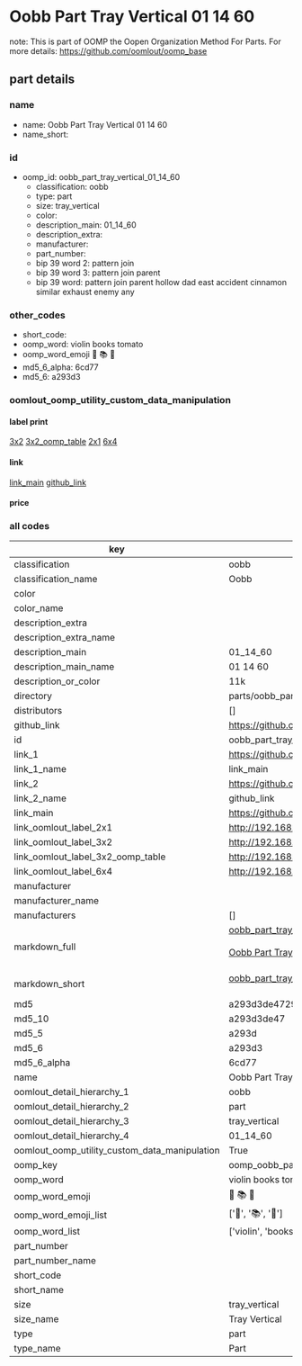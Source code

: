 # Oobb Part Tray Vertical 01 14 60  

note: This is part of OOMP the Oopen Organization Method For Parts. For more details: https://github.com/oomlout/oomp_base

##  part details





### name
* name: Oobb Part Tray Vertical 01 14 60
* name_short: 
### id
* oomp_id: oobb_part_tray_vertical_01_14_60
  * classification: oobb
  * type: part
  * size: tray_vertical
  * color: 
  * description_main: 01_14_60
  * description_extra: 
  * manufacturer: 
  * part_number: 
  * bip 39 word 2: pattern join
  * bip 39 word 3: pattern join parent
  * bip 39 word: pattern join parent hollow dad east accident cinnamon similar exhaust enemy any

### other_codes
* short_code: 
* oomp_word: violin books tomato
* oomp_word_emoji :violin: :books: :tomato:
* md5_6_alpha: 6cd77
* md5_6: a293d3






### oomlout_oomp_utility_custom_data_manipulation
#### label print
[3x2](http://192.168.1.245:1112/?label=oomp%206cd77)
[3x2_oomp_table](http://192.168.1.107:1112/?label=oomp%206cd77)
[2x1](http://192.168.1.242:1112/?label=oomp%206cd77)
[6x4](http://192.168.1.55:1112/?label=oomp%206cd77)    

#### link

[link_main](https://github.com/oomlout/oomlout_oomp_current_version_messy/tree/main/parts/oobb_part_tray_vertical_01_14_60) [github_link](https://github.com/oomlout/oomlout_oomp_part_src/tree/main/parts/oobb_part_tray_vertical_01_14_60)                             

#### price







### all codes 
| key | value |  
| --- | --- |  
| classification | oobb |  
| classification_name | Oobb |  
| color |  |  
| color_name |  |  
| description_extra |  |  
| description_extra_name |  |  
| description_main | 01_14_60 |  
| description_main_name | 01 14 60 |  
| description_or_color | 11k |  
| directory | parts/oobb_part_tray_vertical_01_14_60 |  
| distributors | [] |  
| github_link | https://github.com/oomlout/oomlout_oomp_part_src/tree/main/parts/oobb_part_tray_vertical_01_14_60 |  
| id | oobb_part_tray_vertical_01_14_60 |  
| link_1 | https://github.com/oomlout/oomlout_oomp_current_version_messy/tree/main/parts/oobb_part_tray_vertical_01_14_60 |  
| link_1_name | link_main |  
| link_2 | https://github.com/oomlout/oomlout_oomp_part_src/tree/main/parts/oobb_part_tray_vertical_01_14_60 |  
| link_2_name | github_link |  
| link_main | https://github.com/oomlout/oomlout_oomp_current_version_messy/tree/main/parts/oobb_part_tray_vertical_01_14_60 |  
| link_oomlout_label_2x1 | http://192.168.1.242:1112/?label=oomp%206cd77 |  
| link_oomlout_label_3x2 | http://192.168.1.245:1112/?label=oomp%206cd77 |  
| link_oomlout_label_3x2_oomp_table | http://192.168.1.107:1112/?label=oomp%206cd77 |  
| link_oomlout_label_6x4 | http://192.168.1.55:1112/?label=oomp%206cd77 |  
| manufacturer |  |  
| manufacturer_name |  |  
| manufacturers | [] |  
| markdown_full | [oobb_part_tray_vertical_01_14_60](https://github.com/oomlout/oomlout_oomp_current_version_messy/tree/main/parts/oobb_part_tray_vertical_01_14_60)<br>[](https://github.com/oomlout/oomlout_oomp_current_version_messy/tree/main/parts/oobb_part_tray_vertical_01_14_60)<br>[Oobb Part Tray Vertical 01 14 60](https://github.com/oomlout/oomlout_oomp_current_version_messy/tree/main/parts/oobb_part_tray_vertical_01_14_60)<br><br> |  
| markdown_short | [oobb_part_tray_vertical_01_14_60](https://github.com/oomlout/oomlout_oomp_current_version_messy/tree/main/parts/oobb_part_tray_vertical_01_14_60)<br><br> |  
| md5 | a293d3de4729002d169b76cf405e0d0a |  
| md5_10 | a293d3de47 |  
| md5_5 | a293d |  
| md5_6 | a293d3 |  
| md5_6_alpha | 6cd77 |  
| name | Oobb Part Tray Vertical 01 14 60 |  
| oomlout_detail_hierarchy_1 | oobb |  
| oomlout_detail_hierarchy_2 | part |  
| oomlout_detail_hierarchy_3 | tray_vertical |  
| oomlout_detail_hierarchy_4 | 01_14_60 |  
| oomlout_oomp_utility_custom_data_manipulation | True |  
| oomp_key | oomp_oobb_part_tray_vertical_01_14_60 |  
| oomp_word | violin books tomato |  
| oomp_word_emoji | :violin: :books: :tomato: |  
| oomp_word_emoji_list | [':violin:', ':books:', ':tomato:'] |  
| oomp_word_list | ['violin', 'books', 'tomato'] |  
| part_number |  |  
| part_number_name |  |  
| short_code |  |  
| short_name |  |  
| size | tray_vertical |  
| size_name | Tray Vertical |  
| type | part |  
| type_name | Part |  
